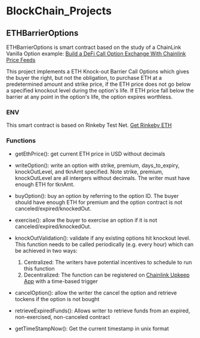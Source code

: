 # BlockChain_Projects
## ETHBarrierOptions
ETHBarrierOptions is smart contract based on the study of a ChainLink Vanilla Option example: [Build a DeFi Call Option Exchange With Chainlink Price Feeds](https://blog.chain.link/defi-call-option-exchange-in-solidity/)

This project implements a ETH Knock-out Barrier Call Options which gives the buyer the right, but not the obligation, to purchase ETH at a predetermined amount and strike price, if the ETH price does not go below a specified knockout level during the option's life. If ETH price fall below the barrier at any point in the option's life, the option expires worthless.

### ENV
This smart contract is based on Rinkeby Test Net.  [Get Rinkeby ETH](https://rinkebyfaucet.com/)

### Functions
* getEthPrice():  get current ETH price in USD without decimals

* writeOption(): write an option with strike, premium, days_to_expiry, knockOutLevel, and tknAmt specified.   Note strike, premium, knockOutLevel are all intergers without decimals.  The writer must have enough ETH for tknAmt.

* buyOption(): buy an option by referring to the option ID.   The buyer should have enough ETH for premium and the option contract is not canceled/expired/knockedOut.

* exercise(): allow the buyer to exercise an option if it is not canceled/expired/knockedOut.

* knockOutValidation(): validate if any existing options hit knockout level.  This function needs to be called periodically (e.g. every hour) which can be achieved in two ways:
  1. Centralized: The writers have potential incentives to schedule to run this function
  2. Decentralized: The function can be registered on [Chainlink Upkeep App](https://keepers.chain.link/new-time-based) with a time-based trigger

* cancelOption():  allow the writer the cancel the option and retrieve tockens if the option is not bought

* retrieveExpiredFunds(): Allows writer to retrieve funds from an expired, non-exercised, non-canceled contract

* getTimeStampNow():  Get the current timestamp in unix format
